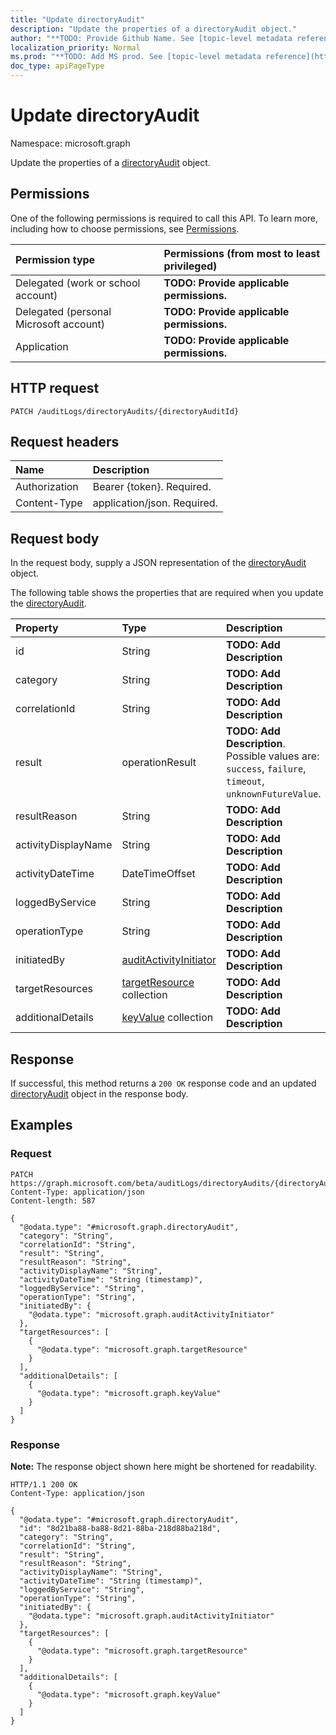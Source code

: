 ```yaml
---
title: "Update directoryAudit"
description: "Update the properties of a directoryAudit object."
author: "**TODO: Provide Github Name. See [topic-level metadata reference](https://msgo.azurewebsites.net/add/document/guidelines/metadata.html#topic-level-metadata)**"
localization_priority: Normal
ms.prod: "**TODO: Add MS prod. See [topic-level metadata reference](https://msgo.azurewebsites.net/add/document/guidelines/metadata.html#topic-level-metadata)**"
doc_type: apiPageType
---
```


# Update directoryAudit
Namespace: microsoft.graph

Update the properties of a [directoryAudit](../resources/directoryaudit.md) object.

## Permissions
One of the following permissions is required to call this API. To learn more, including how to choose permissions, see [Permissions](/graph/permissions-reference).

|Permission type|Permissions (from most to least privileged)|
|:---|:---|
|Delegated (work or school account)|**TODO: Provide applicable permissions.**|
|Delegated (personal Microsoft account)|**TODO: Provide applicable permissions.**|
|Application|**TODO: Provide applicable permissions.**|

## HTTP request

<!-- {
  "blockType": "ignored"
}
-->
``` http
PATCH /auditLogs/directoryAudits/{directoryAuditId}
```

## Request headers
|Name|Description|
|:---|:---|
|Authorization|Bearer {token}. Required.|
|Content-Type|application/json. Required.|

## Request body
In the request body, supply a JSON representation of the [directoryAudit](../resources/directoryaudit.md) object.

The following table shows the properties that are required when you update the [directoryAudit](../resources/directoryaudit.md).

|Property|Type|Description|
|:---|:---|:---|
|id|String|**TODO: Add Description**|
|category|String|**TODO: Add Description**|
|correlationId|String|**TODO: Add Description**|
|result|operationResult|**TODO: Add Description**. Possible values are: `success`, `failure`, `timeout`, `unknownFutureValue`.|
|resultReason|String|**TODO: Add Description**|
|activityDisplayName|String|**TODO: Add Description**|
|activityDateTime|DateTimeOffset|**TODO: Add Description**|
|loggedByService|String|**TODO: Add Description**|
|operationType|String|**TODO: Add Description**|
|initiatedBy|[auditActivityInitiator](../resources/auditactivityinitiator.md)|**TODO: Add Description**|
|targetResources|[targetResource](../resources/targetresource.md) collection|**TODO: Add Description**|
|additionalDetails|[keyValue](../resources/keyvalue.md) collection|**TODO: Add Description**|



## Response

If successful, this method returns a `200 OK` response code and an updated [directoryAudit](../resources/directoryaudit.md) object in the response body.

## Examples

### Request
<!-- {
  "blockType": "request",
  "name": "update_directoryaudit"
}
-->
``` http
PATCH https://graph.microsoft.com/beta/auditLogs/directoryAudits/{directoryAuditId}
Content-Type: application/json
Content-length: 587

{
  "@odata.type": "#microsoft.graph.directoryAudit",
  "category": "String",
  "correlationId": "String",
  "result": "String",
  "resultReason": "String",
  "activityDisplayName": "String",
  "activityDateTime": "String (timestamp)",
  "loggedByService": "String",
  "operationType": "String",
  "initiatedBy": {
    "@odata.type": "microsoft.graph.auditActivityInitiator"
  },
  "targetResources": [
    {
      "@odata.type": "microsoft.graph.targetResource"
    }
  ],
  "additionalDetails": [
    {
      "@odata.type": "microsoft.graph.keyValue"
    }
  ]
}
```


### Response
**Note:** The response object shown here might be shortened for readability.
<!-- {
  "blockType": "response",
  "truncated": true
}
-->
``` http
HTTP/1.1 200 OK
Content-Type: application/json

{
  "@odata.type": "#microsoft.graph.directoryAudit",
  "id": "8d21ba88-ba88-8d21-88ba-218d88ba218d",
  "category": "String",
  "correlationId": "String",
  "result": "String",
  "resultReason": "String",
  "activityDisplayName": "String",
  "activityDateTime": "String (timestamp)",
  "loggedByService": "String",
  "operationType": "String",
  "initiatedBy": {
    "@odata.type": "microsoft.graph.auditActivityInitiator"
  },
  "targetResources": [
    {
      "@odata.type": "microsoft.graph.targetResource"
    }
  ],
  "additionalDetails": [
    {
      "@odata.type": "microsoft.graph.keyValue"
    }
  ]
}
```

